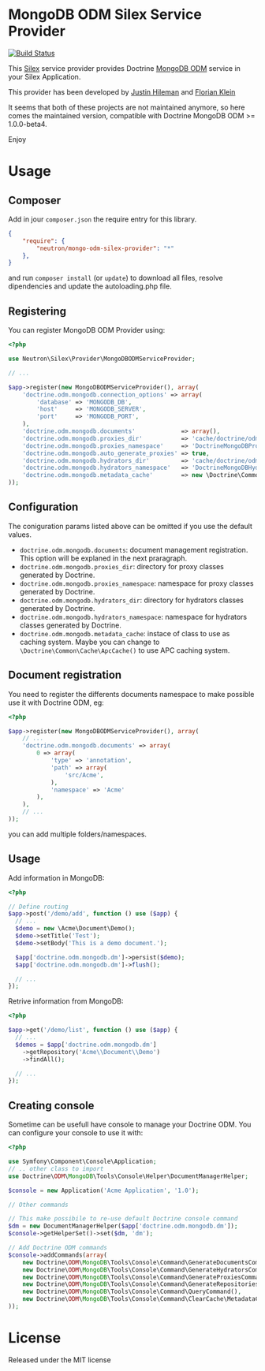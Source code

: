 # MongoDB ODM Silex Service Provider

[![Build Status](https://secure.travis-ci.org/romainneutron/MongoDB-ODM-Silex-Provider.png?branch=master)](https://travis-ci.org/romainneutron/MongoDB-ODM-Silex-Provider)

This [Silex](silex.sensiolabs.org/) service provider provides Doctrine
[MongoDB ODM](http://docs.doctrine-project.org/projects/doctrine-mongodb-odm/en/latest/index.html)
service in your Silex Application.

This provider has been developed by [Justin Hileman](https://github.com/bobthecow/SilexExtensions/tree/master/DoctrineMongoDB/src)
and [Florian Klein](https://github.com/docteurklein/SilexServiceProviders/tree/master/DoctrineMongoDB/src)

It seems that both of these projects are not maintained anymore, so here comes
the maintained version, compatible with Doctrine MongoDB ODM >= 1.0.0-beta4.

Enjoy

# Usage

## Composer

Add in jour ```composer.json``` the require entry for this library.

``` json
{
    "require": {
        "neutron/mongo-odm-silex-provider": "*"
    },
}
```

and run ```composer install``` (or ```update```) to download all files, resolve dipendencies and update the autoloading.php file.

## Registering

You can register MongoDB ODM Provider using:

``` php
<?php

use Neutron\Silex\Provider\MongoDBODMServiceProvider;

// ...

$app->register(new MongoDBODMServiceProvider(), array(
    'doctrine.odm.mongodb.connection_options' => array(
        'database' => 'MONGODB_DB',
        'host'     => 'MONGODB_SERVER',
        'port'     => 'MONGODB_PORT',
    ),
    'doctrine.odm.mongodb.documents'             => array(),
    'doctrine.odm.mongodb.proxies_dir'           => 'cache/doctrine/odm/mongodb/Proxy',
    'doctrine.odm.mongodb.proxies_namespace'     => 'DoctrineMongoDBProxy',
    'doctrine.odm.mongodb.auto_generate_proxies' => true,
    'doctrine.odm.mongodb.hydrators_dir'         => 'cache/doctrine/odm/mongodb/Hydrator',
    'doctrine.odm.mongodb.hydrators_namespace'   => 'DoctrineMongoDBHydrator',
    'doctrine.odm.mongodb.metadata_cache'        => new \Doctrine\Common\Cache\ArrayCache(),
));
```

## Configuration

The coniguration params listed above can be omitted if you use the default values.

 * ```doctrine.odm.mongodb.documents```: document management registration. This option will be explaned in the next praragraph.
 * ```doctrine.odm.mongodb.proxies_dir```: directory for proxy classes generated by Doctrine.
 * ```doctrine.odm.mongodb.proxies_namespace```: namespace for proxy classes generated by Doctrine.
 * ```doctrine.odm.mongodb.hydrators_dir```: directory for hydrators classes generated by Doctrine.
 * ```doctrine.odm.mongodb.hydrators_namespace```: namespace for hydrators classes generated by Doctrine.
 * ```doctrine.odm.mongodb.metadata_cache```: instace of class to use as caching system. Maybe you can change to ```\Doctrine\Common\Cache\ApcCache()``` to use APC caching system.

## Document registration

You need to register the differents documents namespace to make possible use it with Doctrine ODM, eg:

``` php
<?php

$app->register(new MongoDBODMServiceProvider(), array(
    // ...
    'doctrine.odm.mongodb.documents' => array(
        0 => array(
            'type' => 'annotation',
            'path' => array(
                'src/Acme',
            ),
            'namespace' => 'Acme'
        ),
    ),
    // ...
));
```

you can add multiple folders/namespaces.

## Usage

Add information in MongoDB:

``` php
<?php

// Define routing
$app->post('/demo/add', function () use ($app) {
  // ...
  $demo = new \Acme\Document\Demo();
  $demo->setTitle('Test');
  $demo->setBody('This is a demo document.');

  $app['doctrine.odm.mongodb.dm']->persist($demo);
  $app['doctrine.odm.mongodb.dm']->flush();

  // ...
});

```

Retrive information from MongoDB:

``` php
<?php

$app->get('/demo/list', function () use ($app) {
  // ...
  $demos = $app['doctrine.odm.mongodb.dm']
    ->getRepository('Acme\\Document\\Demo')
    ->findAll();

  // ...
});
```

## Creating console

Sometime can be usefull have console to manage your Doctrine ODM. You can configure your console to use it with:

``` php
<?php

use Symfony\Component\Console\Application;
// .. other class to import
use Doctrine\ODM\MongoDB\Tools\Console\Helper\DocumentManagerHelper;

$console = new Application('Acme Application', '1.0');

// Other commands

// This make possibile to re-use default Doctrine console command
$dm = new DocumentManagerHelper($app['doctrine.odm.mongodb.dm']);
$console->getHelperSet()->set($dm, 'dm');

// Add Doctrine ODM commands
$console->addCommands(array(
    new Doctrine\ODM\MongoDB\Tools\Console\Command\GenerateDocumentsCommand(),
    new Doctrine\ODM\MongoDB\Tools\Console\Command\GenerateHydratorsCommand(),
    new Doctrine\ODM\MongoDB\Tools\Console\Command\GenerateProxiesCommand(),
    new Doctrine\ODM\MongoDB\Tools\Console\Command\GenerateRepositoriesCommand(),
    new Doctrine\ODM\MongoDB\Tools\Console\Command\QueryCommand(),
    new Doctrine\ODM\MongoDB\Tools\Console\Command\ClearCache\MetadataCommand(),
));
```

# License

Released under the MIT license
